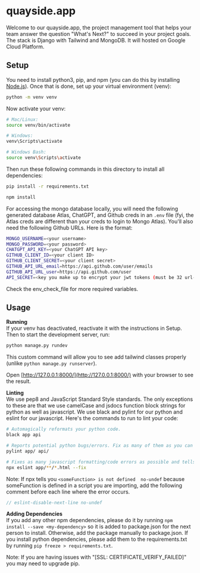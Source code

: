 # quayside.app

Welcome to our quayside.app, the project management tool that helps your team answer the question "What's Next?" to succeed in your project goals. The stack is Django with Tailwind and MongoDB. It will hosted on Google Cloud Platform.

## Setup

You need to install python3, pip, and npm (you can do this by installing [Node.js](https://nodejs.org/en/download)). Once that is done, set up your virtual environment (venv):

```bash
python -m venv venv
```

Now activate your venv:

```bash
# Mac/Linux:
source venv/bin/activate

# Windows:
venv\Scripts\activate

# Windows Bash:
source venv\Scripts\activate
```

Then run these following commands in this directory to install all dependencies:

```bash
pip install -r requirements.txt
```

```bash
npm install
```

For accessing the mongo database locally, you will need the following generated database Atlas, ChatGPT, and Github creds in an `.env` file (fyi, the Atlas creds are different than your creds to login to Mongo Atlas). You'll also need the following Github URLs. Here is the format:

```bash
MONGO_USERNAME=<your username>
MONGO_PASSWORD=<your password>
CHATGPT_API_KEY=<your ChatGPT API key>
GITHUB_CLIENT_ID=<your client ID>
GITHUB_CLIENT_SECRET=<your client secret>
GITHUB_API_URL_email=https://api.github.com/user/emails
GITHUB_API_URL_user=https://api.github.com/user
API_SECRET=<key you make up to encrypt your jwt tokens (must be 32 url-safe base64-encoded bytes)>
```

Check the env\_check\_file for more required variables.
## Usage

**Running** <br>
If your venv has deactivated, reactivate it with the instructions in Setup.
Then to start the development server, run:

```bash
python manage.py rundev
```

This custom command will allow you to see add tailwind classes properly (unlike `python manage.py runserver`).

Open [http://127.0.0.1:8000/](http://127.0.0.1:8000/) with your browser to see the result.

**Linting** <br>
We use pep8 and JavaScript Standard Style standards. The only exceptions to these are that we use camelCase and jsdocs function block strings for python as well as javascript. We use black and pylint for our python and eslint for our javascript. Here's the commands to run to lint your code:

```bash
# Automagically reformats your python code.
black app api

# Reports potential python bugs/errors. Fix as many of them as you can (get a score of 8.+).
pylint app/ api/

# Fixes as many javascript formatting/code errors as possible and tells you which ones you heed to fix yourself.
npx eslint app/**/*.html --fix
```

Note: If npx tells you `<someFunction> is not defined  no-undef` because someFunction is defined in a script you are importing, add the following comment before each line where the error occurs.
```js
// eslint-disable-next-line no-undef
```



**Adding Dependencies** <br>
If you add any other npm dependencies, please do it by running `npm install --save <my-dependency>` so it is added to package.json for the next person to install. Otherwise, add the package manually to package.json. If you install python dependencies, please add them to the requirements.txt by running `pip freeze > requirements.txt`.

Note: If you are having issues with "[SSL: CERTIFICATE_VERIFY_FAILED]" you may need to upgrade pip.
